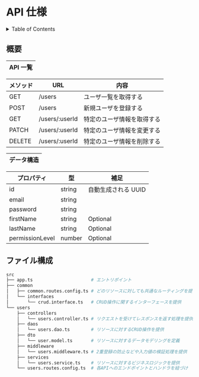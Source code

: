 # API 仕様

<!-- START doctoc generated TOC please keep comment here to allow auto update -->
<!-- DON'T EDIT THIS SECTION, INSTEAD RE-RUN doctoc TO UPDATE -->
<details>
<summary>Table of Contents</summary>

- [概要](#%E6%A6%82%E8%A6%81)
- [ファイル構成](#%E3%83%95%E3%82%A1%E3%82%A4%E3%83%AB%E6%A7%8B%E6%88%90)

</details>
<!-- END doctoc generated TOC please keep comment here to allow auto update -->

## 概要

| API 一覧 |
| :------- |

| メソッド | URL            | 内容                       |
| -------- | -------------- | -------------------------- |
| GET      | /users         | ユーザ一覧を取得する       |
| POST     | /users         | 新規ユーザを登録する       |
| GET      | /users/:userId | 特定のユーザ情報を取得する |
| PATCH    | /users/:userId | 特定のユーザ情報を変更する |
| DELETE   | /users/:userId | 特定のユーザ情報を削除する |

| データ構造 |
| :--------- |

| プロパティ      | 型     | 補足                |
| --------------- | ------ | ------------------- |
| id              | string | 自動生成される UUID |
| email           | string |                     |
| password        | string |                     |
| firstName       | string | Optional            |
| lastName        | string | Optional            |
| permissionLevel | number | Optional            |

## ファイル構成

```bash
src
├── app.ts                      # エントリポイント
├── common
│   ├── common.routes.config.ts # どのリソースに対しても共通なルーティングを提供
│   └── interfaces
│       └── crud.interface.ts   # CRUD操作に関するインターフェースを提供
└── users
    ├── controllers
    │   └── users.controller.ts # リクエストを受けてレスポンスを返す処理を提供
    ├── daos
    │   └── users.dao.ts        # リソースに対するCRUD操作を提供
    ├── dto
    │   └── user.model.ts       # リソースに対するデータモデリングを定義
    ├── middleware
    │   └── users.middleware.ts # 2重登録の防止などや入力値の検証処理を提供
    ├── services
    │   └── users.service.ts    # リソースに対するビジネスロジックを提供
    └── users.routes.config.ts  # 各APIへのエンドポイントとハンドラを紐づけ
```
